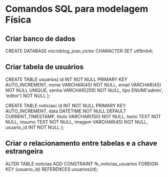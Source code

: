 # Comandos SQL para modelagem Física

## Criar banco de dados

CREATE DATABASE microblog_joao_victor  CHARACTER SET utf8mb4;

## Criar tabela de usuários


CREATE TABLE usuarios(
    id INT NOT NULL PRIMARY KEY AUTO_INCREMENT,
    nome VARCHAR(45) NOT NULL,
    email VARCHAR(45) NOT NULL UNIQUE,
    senha VARCHAR(255) NOT NULL,
    tipo ENUM('admin', 'editor') NOT NULL
);

CREATE TABLE noticias(
    id INT NOT NULL PRIMARY KEY AUTO_INCREMENT,
    data DATETIME NOT NULL DEFAULT CURRENT_TIMESTAMP,
    titulo VARCHAR(150) NOT NULL,
    texto TEXT NOT NULL,
    resumo TEXT NOT NULL,
    imagem VARCHAR(45) NOT NULL,
    usuario_id INT NOT NULL
);

## Criar o relacionamento entre tabelas e a chave estrangeira


ALTER TABLE noticias
        ADD CONSTRAINT fk_noticias_usuarios
        FOREIGN KEY (usuario_id) REFERENCES usuarios(id);